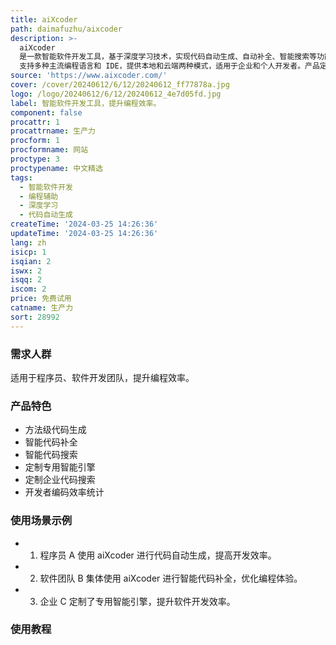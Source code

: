 ```yaml
---
title: aiXcoder
path: daimafuzhu/aixcoder
description: >-
  aiXcoder
  是一款智能软件开发工具，基于深度学习技术，实现代码自动生成、自动补全、智能搜索等功能，提升开发效率。其方法级代码生成、智能代码补全等功能可帮助程序员提高工作效率。aiXcoder
  支持多种主流编程语言和 IDE，提供本地和云端两种模式，适用于企业和个人开发者。产品定位于提供智能化编程辅助，助力开发者提升编程体验。
source: 'https://www.aixcoder.com/'
cover: /cover/20240612/6/12/20240612_ff77878a.jpg
logo: /logo/20240612/6/12/20240612_4e7d05fd.jpg
label: 智能软件开发工具，提升编程效率。
component: false
procattr: 1
procattrname: 生产力
procform: 1
procformname: 网站
proctype: 3
proctypename: 中文精选
tags:
  - 智能软件开发
  - 编程辅助
  - 深度学习
  - 代码自动生成
createTime: '2024-03-25 14:26:36'
updateTime: '2024-03-25 14:26:36'
lang: zh
isicp: 1
isqian: 2
iswx: 2
isqq: 2
iscom: 2
price: 免费试用
catname: 生产力
sort: 28992
---
```




### 需求人群
适用于程序员、软件开发团队，提升编程效率。

### 产品特色
- 方法级代码生成
- 智能代码补全
- 智能代码搜索
- 定制专用智能引擎
- 定制企业代码搜索
- 开发者编码效率统计

### 使用场景示例
- 1. 程序员 A 使用 aiXcoder 进行代码自动生成，提高开发效率。
- 2. 软件团队 B 集体使用 aiXcoder 进行智能代码补全，优化编程体验。
- 3. 企业 C 定制了专用智能引擎，提升软件开发效率。

### 使用教程


  

